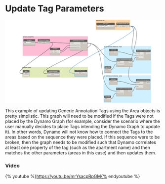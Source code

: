 # Update Tag Parameters

![](/03_Place-and-Update-Annotation-Tags/images/3-2_UpdateTags_Overall.png)

This example of updating Generic Annotation Tags using the Area objects is pretty simplistic. This graph will need to be modified if the Tags were not placed by the Dynamo Graph \(for example, consider the scenario where the user manually decides to place Tags intending the Dynamo Graph to update it\). In other words, Dynamo will not know how to connect the Tags to the areas based on the sequence they were placed. If this sequence were to be broken, then the graph needs to be modified such that Dynamo correlates at least one property of the tag \(such as the apartment name\) and then matches the other parameters \(areas in this case\) and then updates them.

### Video
{% youtube %}https://youtu.be/mrYsacpRpGM{% endyoutube %}



